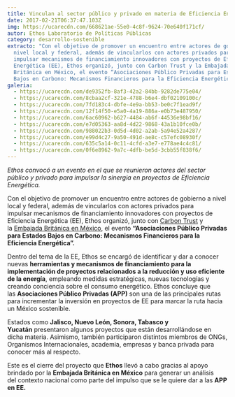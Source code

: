 ```yaml
---
title: Vinculan al sector público y privado en materia de Eficiencia Energética
date: 2017-02-21T06:37:47.103Z
img: https://ucarecdn.com/668621ae-55e0-4c8f-9624-70e640f171cf/
autor: Ethos Laboratorio de Políticas Públicas
category: desarrollo-sostenible
extracto: "Con el objetivo de promover un encuentro entre actores de gobierno a
  nivel local y federal, además de vincularlos con actores privados para
  impulsar mecanismos de financiamiento innovadores con proyectos de Eficiencia
  Energética (EE), Ethos organizó, junto con Carbon Trust y la Embajada
  Británica en México, el evento “Asociaciones Público Privadas para Estados
  Bajos en Carbono: Mecanismos Financieros para la Eficiencia Energética”."
galeria:
  - https://ucarecdn.com/de9352fb-8af3-42a2-84bb-9282de775e04/
  - https://ucarecdn.com/8cbaa2cf-321e-4788-b6e4-dbf02109100c/
  - https://ucarecdn.com/7fd183c4-dbfe-4e9a-bb53-be0c7f1ead9f/
  - https://ucarecdn.com/12f14f50-e5a0-4a19-886a-e0b73e487950/
  - https://ucarecdn.com/6ac60962-b627-4484-ab6f-44536e98bf16/
  - https://ucarecdn.com/e7d05363-aa8d-4d22-9868-43a1b10fce0b/
  - https://ucarecdn.com/988022b3-0d5d-4d02-a2ab-5a94e52a4287/
  - https://ucarecdn.com/e99d4c27-9a50-491d-ae8c-c57efc08930f/
  - https://ucarecdn.com/635c5a14-0c11-4cfd-a3e7-e778ae4c4c81/
  - https://ucarecdn.com/0f6e8962-9a7c-4dfb-be5d-3cbb55f838f6/
---
```

*Ethos convocó a un evento en el que se reunieron actores del sector público y privado para impulsar la sinergia en proyectos de Eficiencia Energética.*

Con el objetivo de promover un encuentro entre actores de gobierno a nivel local y federal, además de vincularlos con actores privados para impulsar mecanismos de financiamiento innovadores con proyectos de Eficiencia Energética (EE), Ethos organizó, junto con [Carbon Trust](https://www.carbontrust.com/client-services/our-services/espanol/?gclid=CIGQ57yzpNICFQ6MaQodZasGXw) y la [Embajada Británica en México](https://www.gov.uk/government/world/organisations/british-embassy-mexico-city.es-419), el evento **“Asociaciones Público Privadas para Estados Bajos en Carbono: Mecanismos Financieros para la Eficiencia Energética”.**

Dentro del tema de la EE, Ethos se encargó de identificar y dar a conocer nuevas **herramientas y mecanismos de financiamiento para la implementación de proyectos relacionados a la reducción y uso eficiente de la energía**, empleando medidas estratégicas, nuevas tecnologías y creando conciencia sobre el consumo energético. Ethos concluye que las **Asociaciones Público Privadas (APP)** son una de las principales rutas para incrementar la inversión en proyectos de EE para marcar la ruta hacia un México sostenible.

Estados como **Jalisco, Nuevo León, Sonora, Tabasco y Yucatán** presentaron algunos proyectos que están desarrollándose en dicha materia. Asimismo, también participaron distintos miembros de ONGs, Organismos Internacionales, academia, empresas y banca privada para conocer más al respecto.

Este es el cierre del proyecto que **Ethos** llevó a cabo gracias al apoyo brindado por la **Embajada Británica en México** para generar un análisis del contexto nacional como parte del impulso que se le quiere dar a las **APP en EE.**